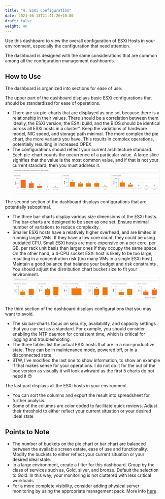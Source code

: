 ```yaml
---
title: "4. ESXi Configuration"
date: 2021-06-15T21:41:26+10:00
draft: false
weight: 40
---
```


Use this dashboard to view the overall configuration of ESXi Hosts in your environment, especially the configuration that need attention. 

The dashboard is designed with the same considerations that are common among all the configuration management dashboards. 

## How to Use

The dashboard is organized into sections for ease of use. 

The upper part of the dashboard displays basic ESXi configurations that should be standardized for ease of operations. 
- There are six pie-charts that are displayed as one set because there is a relationship in their values. There should be a correlation between them. Ideally, the ESXi version, the ESXi build, and the BIOS should be identical across all ESXi hosts in a cluster". Keep the variations of hardware model, NIC speed, and storage path minimal. The more complex the pie chart, the more variants you have. This results in complex operations, potentially resulting in increased OPEX.
- The configurations should reflect your current architecture standard. Each pie-chart counts the occurrence of a particular value. A large slice signifies that the value is the most common value, and if that is not your current standard, then you must address it.
![](3.4.4-fig-1.png)

The second section of the dashboard displays configurations that are potentially suboptimal. 
- The three bar-charts display various size dimensions of the ESXi hosts. The bar-charts are designed to be seen as one set. Ensure minimal number of variations to reduce complexity.
- Smaller ESXi hosts have a relatively higher overhead, and are limited in running larger VMs. If they have a low core count, they could be using outdated CPU. Small ESXi hosts are more expensive on a per core, per GB, per rack unit basis than larger ones if they occupy the same space. On the other hand, a 4-CPU socket ESXi host is likely to be too large, resulting in a concentration risk (too many VMs in a single ESXi host). Maintain a good balance that balance your budget and risk constraints . You should adjust the distribution chart bucket size to fit your environment.
![](3.4.4-fig-2.png)

The third section of the dashboard displays configurations that you may want to avoid. 
- The six bar-charts focus on security, availability, and capacity settings that you can set as a standard. For example, you should consider enabling the NTP daemon for consistent time, which is critical for logging and troubleshooting.
- The three tables list the actual ESXi hosts that are in a non-productive state. They can be in maintenance mode, powered off, or in a disconnected state.
- BTW, I've modified the last one to show information, to show an example if that makes sense for your operations. I do not do it for the out of the box version as visually it will look awkward as the first 5 charts do not need it 😊

The last part displays all the ESXi hosts in your environment. 
- You can sort the columns and export the result into spreadsheet for further analysis.
- Some of the columns are color coded to facilitate quick reviews. Adjust their threshold to either reflect your current situation or your desired ideal state

## Points to Note
- The number of buckets on the pie chart or bar chart are balanced between the available screen estate, ease of use and functionality. Modify the buckets to either reflect your current situation or your desired ideal state. 
- In a large environment, create a filter for this dashboard. Group by the class of services such as, Gold, silver, and bronze. Default the selection to Gold. In this way, your monitoring is not cluttered with less critical workloads. 
- For a more complete visibility, consider adding physical server monitoring by using the appropriate management pack. More info [here](https://www.vmware.com/products/vrealize-operations.html). 